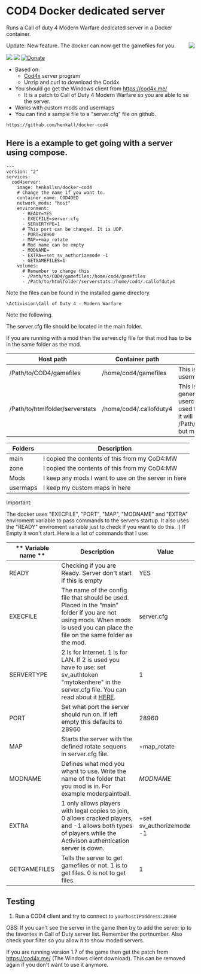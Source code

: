 # COD4 Docker dedicated server #
Runs a Call of duty 4 Modern Warfare dedicated server in a Docker container.

Update: New feature. The docker can now get the gamefiles for you.
<img align="right" src="https://raw.githubusercontent.com/henkall/docker-cod4/master/cod4.ico">

[![](https://images.microbadger.com/badges/version/henkallsn/docker-cod4.svg)](https://microbadger.com/images/henkallsn/docker-cod4 "Image Version")
[![](https://images.microbadger.com/badges/image/henkallsn/docker-cod4.svg)](https://microbadger.com/images/henkallsn/docker-cod4 "Image Size")
[![Donate](https://img.shields.io/badge/Donate-PayPal-green.svg)](https://www.paypal.com/paypalme/henkallsn)
- Based on:
    - [Cod4x](https://cod4x.me/) server program
    - Unzip and curl to download the Cod4x
- You should go get the Windows client from https://cod4x.me/
    - It is a patch to Call of Duty 4 Modern Warfare so you are able to se the server.
- Works with custom mods and usermaps
- You can find a sample file to a "server.cfg" file on github.
~~~
https://github.com/henkall/docker-cod4
~~~

## Here is a example to get going with a server using compose. ##
~~~
---
version: "2"
services:
  cod4server:
    image: henkallsn/docker-cod4
    # Change the name if you want to.
    container_name: COD4DED
    network_mode: "host"
    environment:
      - READY=YES
      - EXECFILE=server.cfg
      - SERVERTYPE=1
      # This port can be changed. It is UDP.
      - PORT=28960
      - MAP=+map_rotate
      # Mod name can be empty
      - MODNAME=
      - EXTRA=+set sv_authorizemode -1
      - GETGAMEFILES=1
    volumes:
      # Remember to change this
      - /Path/to/COD4/gamefiles:/home/cod4/gamefiles
      - /Path/to/htmlfolder/serverstats:/home/cod4/.callofduty4
~~~

Note the files can be found in the installed game directory. 
~~~
\Activision\Call of Duty 4 - Modern Warfare
~~~

Note the following.

The server.cfg file should be located in the main folder. 

If you are running with a mod then the server.cfg file for that mod has to be in the same folder as the mod.

| **Host path** | **Container path** | Note |
| --- | --- | --- |
| /Path/to/COD4/gamefiles | /home/cod4/gamefiles | This is where the main, zone, mods and usermaps folders is going to be|
| /Path/to/htmlfolder/serverstats | /home/cod4/.callofduty4 | This is where the statusfiles is being generated (serverstatus.xml and usercustommaps.list). Some of these files is used for the webgui to function. Most likely it will be in /Path/to/AppData/wwwphp/html/serverstats but may bee difrent from case to case.|

| **Folders** | **Description** |
| --- | --- |
| main | I copied the contents of this from my CoD4:MW |
| zone | I copied the contents of this from my CoD4:MW |
| Mods | I keep any mods I want to use on the server in here |
| usermaps | I keep my custom maps in here |

Important:

The docker uses "EXECFILE", "PORT", "MAP", "MODNAME" and "EXTRA" enviroment variable to pass commands to the servers startup.
It also uses the "READY" enviroment variable just to check if you want to do this. :) If Empty it won't start.
Here is a list of commands that I use:

| ** Variable name ** | **Description** | **Value** |
|---|---|---|
| READY | Checking if you are Ready. Server don't start if this is empty | YES |
| EXECFILE | The name of the config file that should be used. Placed in the "main" folder if you are not using mods. When mods is used you can place the file on the same folder as the mod. | server.cfg |
| SERVERTYPE | 2 Is for Internet. 1 Is for LAN. If 2 is used you have to use: set sv_authtoken "mytokenhere" in the server.cfg file. You can read about it [HERE]. |  1 |
| PORT | Set what port the server should run on. If left empty this defaults to 28960 | 28960 |
| MAP | Starts the server with the defined rotate sequens in server.cfg file. | +map_rotate |
| MODNAME | Defines what mod you whant to use. Write the name of the folder that you mod is in. For example moderpaintball. | $MODNAME$ |
| EXTRA | 1 only allows players with legal copies to join, 0 allows cracked players, and -1 allows both types of players while the Activison authentication server is down. | +set sv_authorizemode -1 |
| GETGAMEFILES | Tells the server to get gamefiles or not. 1 is to get files. 0 is not to get files. | 1 |


[HERE]: https://cod4x.me/index.php?/forums/topic/2814-new-requirement-for-cod4-x-servers-to-get-listed-on-masterserver/
## Testing

1. Run a COD4 client and try to connect to `yourhostIPaddress:28960`

OBS: If you can't see the server in the game then try to add the server ip to the favorites in Call of Duty server list. Remember the portnumber. Also check your filter so you allow it to show moded servers.

If you are running version 1.7 of the game then get the patch from https://cod4x.me/ (The Windows client download). This can be removed again if you don't want to use it anymore.
